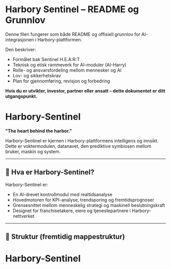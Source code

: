 # Harbory Sentinel – README og Grunnlov

Denne filen fungerer som både README og offisiell grunnlov for AI-integrasjonen i Harbory-plattformen.

Den beskriver:
- Formålet bak Sentinel H.E.A:R:T
- Teknisk og etisk rammeverk for AI-moduler (AI-Harry)
- Rolle- og ansvarsfordeling mellom mennesker og AI
- Lov- og sikkerhetskrav
- Plan for gjennomføring, revisjon og forbedring

**Hvis du er utvikler, investor, partner eller ansatt – dette dokumentet er ditt utgangspunkt.**

# Harbory-Sentinel

**"The heart behind the harbor."**

Harbory-Sentinel er kjernen i Harbory-plattformens intelligens og innsikt.  
Dette er voktermodulen, datanavet, den prediktive symbiosen mellom bruker, maskin og system.

---

## 🔰 Hva er Harbory-Sentinel?

Harbory-Sentinel er:
- En AI-drevet kontrollmodul med realtidsanalyse
- Hovedmotoren for KPI-analyse, trendsporing og fremtidsprognoser
- Grensesnittet mellom menneskelig strategi og maskinell beslutningskraft
- Designet for franchisetakere, eiere og tjenestepartnere i Harbory-nettverket

---

## 🧬 Struktur (fremtidig mappestruktur)

# Harbory-Sentinel
